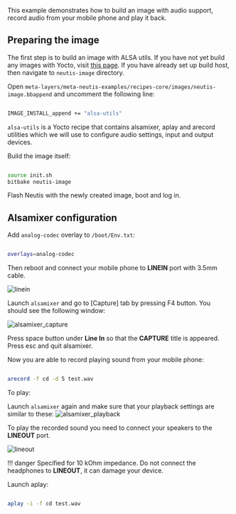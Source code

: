 
This example demonstrates how to build an image with audio support, record audio from your mobile phone
and play it back.

## Preparing the image

The first step is to build an image with ALSA utils. If you have not yet
build any images with Yocto, visit [this page](../yocto/tutorial.md). If you have already set up build host,
then navigate to ```neutis-image``` directory.

Open ```meta-layers/meta-neutis-examples/recipes-core/images/neutis-image.bbappend```
and uncomment the following line:

```bash

IMAGE_INSTALL_append += "alsa-utils"


```

```alsa-utils``` is a Yocto recipe that contains alsamixer, aplay and arecord utilities which we will use
to configure audio settings, input and output devices.

Build the image itself:

```bash

source init.sh
bitbake neutis-image

```

Flash Neutis with the newly created image, boot and log in.

## Alsamixer configuration

Add ```analog-codec``` overlay to ```/boot/Env.txt```:

```bash

overlays=analog-codec

```

Then reboot and connect your mobile phone to **LINEIN** port with 3.5mm cable.

![linein](../../img/examples/linein.png)


Launch ```alsamixer``` and go to [Capture] tab by pressing F4 button. You should see the following window:

![alsamixer_capture](../../img/examples/alsamixer_capture.png)

Press space button under **Line In** so that the **CAPTURE** title is appeared. Press esc and quit alsamixer.

Now you are able to record playing sound from your mobile phone:

```bash

arecord -f cd -d 5 test.wav

```

To play:

Launch ```alsamixer``` again and make sure that your playback settings are similar to these:
![alsamixer_playback](../../img/examples/alsamixer_playback.png)

To play the recorded sound you need to connect your speakers to the **LINEOUT** port.

![lineout](../../img/examples/lineout.png)

!!! danger
    Specified for 10 kOhm impedance. Do not connect the headphones to **LINEOUT**, it can
    damage your device.

Launch aplay:
```bash

aplay -i -f cd test.wav

```